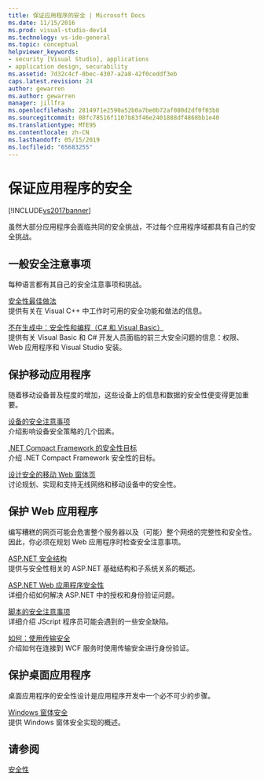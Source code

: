 ```yaml
---
title: 保证应用程序的安全 | Microsoft Docs
ms.date: 11/15/2016
ms.prod: visual-studio-dev14
ms.technology: vs-ide-general
ms.topic: conceptual
helpviewer_keywords:
- security [Visual Studio], applications
- application design, securability
ms.assetid: 7d32c4cf-8bec-4307-a2a8-42f0ceddf3eb
caps.latest.revision: 24
author: gewarren
ms.author: gewarren
manager: jillfra
ms.openlocfilehash: 2814971e2590a52b0a7be0b72af080d2df0f03b8
ms.sourcegitcommit: 08fc78516f1107b83f46e2401888df4868bb1e40
ms.translationtype: MTE95
ms.contentlocale: zh-CN
ms.lasthandoff: 05/15/2019
ms.locfileid: "65683255"
---
```

# <a name="securing-applications"></a>保证应用程序的安全
[!INCLUDE[vs2017banner](../includes/vs2017banner.md)]

虽然大部分应用程序会面临共同的安全挑战，不过每个应用程序域都具有自己的安全挑战。  
  
## <a name="general-security-considerations"></a>一般安全注意事项  
 每种语言都有其自己的安全注意事项和挑战。  
  
 [安全性最佳做法](https://msdn.microsoft.com/library/86acaccf-cdb4-4517-bd58-553618e3ec42)  
 提供有关在 Visual C++ 中工作时可用的安全功能和做法的信息。  
  
 [不在生成中：安全性和编程（C# 和 Visual Basic）](https://msdn.microsoft.com/227e2863-cf09-4c28-9611-bcd82be5e994)  
 提供有关 Visual Basic 和 C# 开发人员面临的前三大安全问题的信息：权限、Web 应用程序和 Visual Studio 安装。  
  
## <a name="securing-mobile-applications"></a>保护移动应用程序  
 随着移动设备普及程度的增加，这些设备上的信息和数据的安全性便变得更加重要。  
  
 [设备的安全注意事项](https://msdn.microsoft.com/45fab484-8718-452e-8210-04fda3c6cb87)  
 介绍影响设备安全策略的几个因素。  
  
 [.NET Compact Framework 的安全性目标](https://msdn.microsoft.com/64ac2770-e2bc-40a3-abbf-56c8a2c0e364)  
 介绍 .NET Compact Framework 安全性的目标。  
  
 [设计安全的移动 Web 窗体页](https://msdn.microsoft.com/b69727c1-f81f-4221-a116-8f92f769365f)  
 讨论规划、实现和支持无线网络和移动设备中的安全性。  
  
## <a name="securing-web-applications"></a>保护 Web 应用程序  
 编写糟糕的网页可能会危害整个服务器以及（可能）整个网络的完整性和安全性。 因此，你必须在规划 Web 应用程序时检查安全注意事项。  
  
 [ASP.NET 安全结构](https://msdn.microsoft.com/library/c34d6f4f-f64d-4697-bd32-02dd2ddf726f)  
 提供与安全性相关的 ASP.NET 基础结构和子系统关系的概述。  
  
 [ASP.NET Web 应用程序安全性](https://msdn.microsoft.com/library/658d0430-1644-4744-b52d-08b0d6fcacb8)  
 详细介绍如何解决 ASP.NET 中的授权和身份验证问题。  
  
 [脚本的安全注意事项](https://msdn.microsoft.com/8572efc9-071a-472d-a1a4-f0a3b42644c1)  
 详细介绍 JScript 程序员可能会遇到的一些安全缺陷。  
  
 [如何：使用传输安全](https://msdn.microsoft.com/16210e41-5492-4cc8-9002-7366b1fc7297)  
 介绍如何在连接到 WCF 服务时使用传输安全进行身份验证。  
  
## <a name="securing-desktop-applications"></a>保护桌面应用程序  
 桌面应用程序的安全性设计是应用程序开发中一个必不可少的步骤。  
  
 [Windows 窗体安全](https://msdn.microsoft.com/library/932d438a-5285-46d8-a958-8c93d0ad6cae)  
 提供 Windows 窗体安全实现的概述。  
  
## <a name="see-also"></a>请参阅  
 [安全性](../ide/security-in-visual-studio.md)
